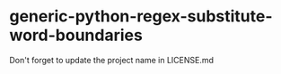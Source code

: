 # generic-python-regex-substitute-word-boundaries

Don't forget to update the project name in LICENSE.md
